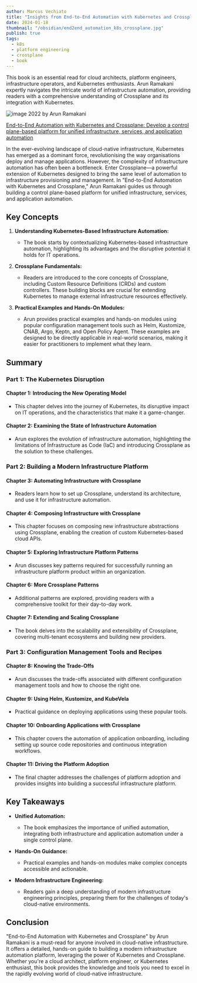 ```yaml
---
author: Marcus Vechiato
title: "Insights from End-to-End Automation with Kubernetes and Crossplane"
date: 2024-01-18
thumbnail: "/obsidian/end2end_automation_k8s_crossplane.jpg"
publish: true
tags:
  - k8s
  - platform engineering
  - crossplane
  - book
---
```

This book is an essential read for cloud architects, platform engineers, infrastructure operators, and Kubernetes enthusiasts. Arun Ramakani expertly navigates the intricate world of infrastructure automation, providing readers with a comprehensive understanding of Crossplane and its integration with Kubernetes.

![image](/obsidian/end2end_automation_k8s_crossplane.jpg)
2022 by Arun Ramakani

[End-to-End Automation with Kubernetes and Crossplane: Develop a control plane-based platform for unified infrastructure, services, and application automation](https://www.amazon.co.uk/dp/B09ZJ1NZRB)

In the ever-evolving landscape of cloud-native infrastructure, Kubernetes has emerged as a dominant force, revolutionising the way organisations deploy and manage applications. However, the complexity of infrastructure automation has often been a bottleneck. Enter Crossplane—a powerful extension of Kubernetes designed to bring the same level of automation to infrastructure provisioning and management. In "End-to-End Automation with Kubernetes and Crossplane," Arun Ramakani guides us through building a control plane-based platform for unified infrastructure, services, and application automation.

## **Key Concepts**

1. **Understanding Kubernetes-Based Infrastructure Automation:**
   - The book starts by contextualizing Kubernetes-based infrastructure automation, highlighting its advantages and the disruptive potential it holds for IT operations.

2. **Crossplane Fundamentals:**
   - Readers are introduced to the core concepts of Crossplane, including Custom Resource Definitions (CRDs) and custom controllers. These building blocks are crucial for extending Kubernetes to manage external infrastructure resources effectively.

3. **Practical Examples and Hands-On Modules:**
   - Arun provides practical examples and hands-on modules using popular configuration management tools such as Helm, Kustomize, CNAB, Argo, Keptn, and Open Policy Agent. These examples are designed to be directly applicable in real-world scenarios, making it easier for practitioners to implement what they learn.

## **Summary**

### **Part 1: The Kubernetes Disruption**
#### **Chapter 1: Introducing the New Operating Model**
  - This chapter delves into the journey of Kubernetes, its disruptive impact on IT operations, and the characteristics that make it a game-changer.
#### **Chapter 2: Examining the State of Infrastructure Automation**
  - Arun explores the evolution of infrastructure automation, highlighting the limitations of Infrastructure as Code (IaC) and introducing Crossplane as the solution to these challenges.

### **Part 2: Building a Modern Infrastructure Platform**
#### **Chapter 3: Automating Infrastructure with Crossplane**
  - Readers learn how to set up Crossplane, understand its architecture, and use it for infrastructure automation.
#### **Chapter 4: Composing Infrastructure with Crossplane**
  - This chapter focuses on composing new infrastructure abstractions using Crossplane, enabling the creation of custom Kubernetes-based cloud APIs.
#### **Chapter 5: Exploring Infrastructure Platform Patterns**
  - Arun discusses key patterns required for successfully running an infrastructure platform product within an organization.
#### **Chapter 6: More Crossplane Patterns**
  - Additional patterns are explored, providing readers with a comprehensive toolkit for their day-to-day work.
#### **Chapter 7: Extending and Scaling Crossplane**
  - The book delves into the scalability and extensibility of Crossplane, covering multi-tenant ecosystems and building new providers.

### **Part 3: Configuration Management Tools and Recipes**
#### **Chapter 8: Knowing the Trade-Offs**
  - Arun discusses the trade-offs associated with different configuration management tools and how to choose the right one.
#### **Chapter 9: Using Helm, Kustomize, and KubeVela**
  - Practical guidance on deploying applications using these popular tools.
#### **Chapter 10: Onboarding Applications with Crossplane**
  - This chapter covers the automation of application onboarding, including setting up source code repositories and continuous integration workflows.
#### **Chapter 11: Driving the Platform Adoption**
  - The final chapter addresses the challenges of platform adoption and provides insights into building a successful infrastructure platform.

## **Key Takeaways**

- **Unified Automation:**
  - The book emphasizes the importance of unified automation, integrating both infrastructure and application automation under a single control plane.
  
- **Hands-On Guidance:**
  - Practical examples and hands-on modules make complex concepts accessible and actionable.

- **Modern Infrastructure Engineering:**
  - Readers gain a deep understanding of modern infrastructure engineering principles, preparing them for the challenges of today's cloud-native environments.

## **Conclusion**

"End-to-End Automation with Kubernetes and Crossplane" by Arun Ramakani is a must-read for anyone involved in cloud-native infrastructure. It offers a detailed, hands-on guide to building a modern infrastructure automation platform, leveraging the power of Kubernetes and Crossplane. Whether you're a cloud architect, platform engineer, or Kubernetes enthusiast, this book provides the knowledge and tools you need to excel in the rapidly evolving world of cloud-native infrastructure.


